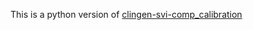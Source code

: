 This is a python version of [clingen-svi-comp_calibration](https://github.com/vpejaver/clingen-svi-comp_calibration)